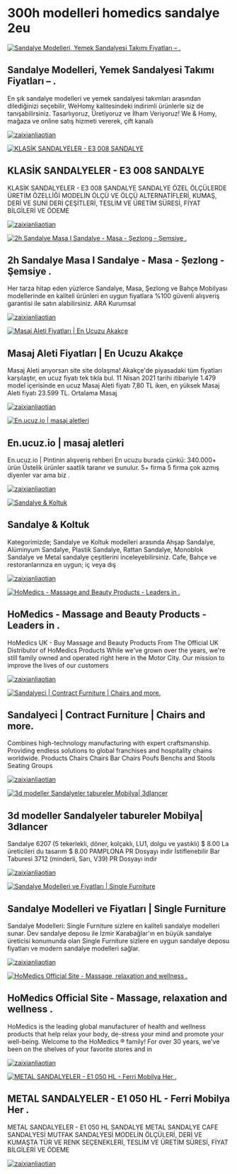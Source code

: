 # 300h modelleri homedics sandalye 2eu
<a href="https://mnn.zoosnet.net/LR/Chatpre.aspx?id=MNN94995150&p=https://topgrinding.com/" target="_blank">![Sandalye Modelleri, Yemek Sandalyesi Takımı Fiyatları – .](https://github.com/technlg/images/blob/main/18.jpg)</a>
## Sandalye Modelleri, Yemek Sandalyesi Takımı Fiyatları – .
En şık sandalye modelleri ve yemek sandalyesi takımları arasından dilediğinizi seçebilir, WeHomy kalitesindeki indirimli ürünlerle siz de tanışabilirsiniz. Tasarlıyoruz, Üretiyoruz ve İlham Veriyoruz! We & Homy, mağaza ve online satış hizmeti vererek, çift kanallı
<a href="https://mnn.zoosnet.net/LR/Chatpre.aspx?id=MNN94995150&p=https://topgrinding.com/" target="_blank"><img src="https://github.com/technlg/images/raw/main/chat11.jpg" alt="zaixianliaotian"/></a><a href="//whatsapp.shibangsoft.com/WhatsApp.php" ><img src="https://github.com/technlg/images/raw/main/chat11.png" alt=""></a>
<a href="https://mnn.zoosnet.net/LR/Chatpre.aspx?id=MNN94995150&p=https://topgrinding.com/" target="_blank">![KLASİK SANDALYELER - E3 008 SANDALYE](https://github.com/technlg/images/blob/main/62.jpg)</a>
## KLASİK SANDALYELER - E3 008 SANDALYE
KLASİK SANDALYELER - E3 008 SANDALYE SANDALYE  ÖZEL ÖLÇÜLERDE ÜRETİM ÖZELLİĞİ  MODELİN ÖLÇÜ VE ÖLÇÜ ALTERNATİFLERİ, KUMAŞ, DERİ VE SUNİ DERİ ÇEŞİTLERİ, TESLİM VE ÜRETİM SÜRESİ, FİYAT BİLGİLERİ VE ÖDEME 
<a href="https://mnn.zoosnet.net/LR/Chatpre.aspx?id=MNN94995150&p=https://topgrinding.com/" target="_blank"><img src="https://github.com/technlg/images/raw/main/chat11.jpg" alt="zaixianliaotian"/></a><a href="//whatsapp.shibangsoft.com/WhatsApp.php" ><img src="https://github.com/technlg/images/raw/main/chat11.png" alt=""></a>
<a href="https://mnn.zoosnet.net/LR/Chatpre.aspx?id=MNN94995150&p=https://topgrinding.com/" target="_blank">![2h Sandalye Masa I Sandalye - Masa - Şezlong - Şemsiye .](https://github.com/technlg/images/blob/main/35.jpg)</a>
## 2h Sandalye Masa I Sandalye - Masa - Şezlong - Şemsiye .
Her tarza hitap eden yüzlerce Sandalye, Masa, Şezlong ve Bahçe Mobilyası modellerinde en kaliteli ürünleri en uygun fiyatlara %100 güvenli alışveriş garantisi ile satın alabilirsiniz. ARA Kurumsal
<a href="https://mnn.zoosnet.net/LR/Chatpre.aspx?id=MNN94995150&p=https://topgrinding.com/" target="_blank"><img src="https://github.com/technlg/images/raw/main/chat11.jpg" alt="zaixianliaotian"/></a><a href="//whatsapp.shibangsoft.com/WhatsApp.php" ><img src="https://github.com/technlg/images/raw/main/chat11.png" alt=""></a>
<a href="https://mnn.zoosnet.net/LR/Chatpre.aspx?id=MNN94995150&p=https://topgrinding.com/" target="_blank">![Masaj Aleti Fiyatları | En Ucuzu Akakçe](https://github.com/technlg/images/blob/main/26.jpg)</a>
## Masaj Aleti Fiyatları | En Ucuzu Akakçe
Masaj Aleti arıyorsan site site dolaşma! Akakçe'de piyasadaki tüm fiyatları karşılaştır, en ucuz fiyatı tek tıkla bul. 11 Nisan 2021 tarihi itibariyle 1.479 model içerisinde en ucuz Masaj Aleti fiyatı 7,80 TL iken, en yüksek Masaj Aleti fiyatı 23.599 TL. Ortalama Masaj 
<a href="https://mnn.zoosnet.net/LR/Chatpre.aspx?id=MNN94995150&p=https://topgrinding.com/" target="_blank"><img src="https://github.com/technlg/images/raw/main/chat11.jpg" alt="zaixianliaotian"/></a><a href="//whatsapp.shibangsoft.com/WhatsApp.php" ><img src="https://github.com/technlg/images/raw/main/chat11.png" alt=""></a>
<a href="https://mnn.zoosnet.net/LR/Chatpre.aspx?id=MNN94995150&p=https://topgrinding.com/" target="_blank">![En.ucuz.io | masaj aletleri](https://github.com/technlg/images/blob/main/4.jpg)</a>
## En.ucuz.io | masaj aletleri
En.ucuz.io | Pintinin alışveriş rehberi En ucuzu burada çünkü: 340.000+ ürün Üstelik ürünler saatlik taranır ve sunulur. 5+ firma 5 firma çok azmış diyenler var ama biz .
<a href="https://mnn.zoosnet.net/LR/Chatpre.aspx?id=MNN94995150&p=https://topgrinding.com/" target="_blank"><img src="https://github.com/technlg/images/raw/main/chat11.jpg" alt="zaixianliaotian"/></a><a href="//whatsapp.shibangsoft.com/WhatsApp.php" ><img src="https://github.com/technlg/images/raw/main/chat11.png" alt=""></a>
<a href="https://mnn.zoosnet.net/LR/Chatpre.aspx?id=MNN94995150&p=https://topgrinding.com/" target="_blank">![Sandalye & Koltuk](https://github.com/technlg/images/blob/main/29.jpg)</a>
## Sandalye & Koltuk
Kategorimizde; Sandalye ve Koltuk modelleri arasında Ahşap Sandalye, Alüminyum Sandalye, Plastik Sandalye, Rattan Sandalye, Monoblok Sandalye ve Metal sandalye çeşitlerini inceleyebilirsiniz. Cafe, Bahçe ve restoranlarınıza en uygun; iç veya dış
<a href="https://mnn.zoosnet.net/LR/Chatpre.aspx?id=MNN94995150&p=https://topgrinding.com/" target="_blank"><img src="https://github.com/technlg/images/raw/main/chat11.jpg" alt="zaixianliaotian"/></a><a href="//whatsapp.shibangsoft.com/WhatsApp.php" ><img src="https://github.com/technlg/images/raw/main/chat11.png" alt=""></a>
<a href="https://mnn.zoosnet.net/LR/Chatpre.aspx?id=MNN94995150&p=https://topgrinding.com/" target="_blank">![HoMedics - Massage and Beauty Products - Leaders in .](https://github.com/technlg/images/blob/main/63.jpg)</a>
## HoMedics - Massage and Beauty Products - Leaders in .
HoMedics UK - Buy Massage and Beauty Products From The Official UK Distributor of HoMedics Products While we've grown over the years, we're still family owned and operated right here in the Motor City. Our mission to improve the lives of our customers
<a href="https://mnn.zoosnet.net/LR/Chatpre.aspx?id=MNN94995150&p=https://topgrinding.com/" target="_blank"><img src="https://github.com/technlg/images/raw/main/chat11.jpg" alt="zaixianliaotian"/></a><a href="//whatsapp.shibangsoft.com/WhatsApp.php" ><img src="https://github.com/technlg/images/raw/main/chat11.png" alt=""></a>
<a href="https://mnn.zoosnet.net/LR/Chatpre.aspx?id=MNN94995150&p=https://topgrinding.com/" target="_blank">![Sandalyeci | Contract Furniture | Chairs and more.](https://github.com/technlg/images/blob/main/1.jpg)</a>
## Sandalyeci | Contract Furniture | Chairs and more.
Combines high-technology manufacturing with expert craftsmanship. Providing endless solutions to global franchises and hospitality chains worldwide. Products Chairs Chairs Bar Chairs Poufs Benchs and Stools Seating Groups
<a href="https://mnn.zoosnet.net/LR/Chatpre.aspx?id=MNN94995150&p=https://topgrinding.com/" target="_blank"><img src="https://github.com/technlg/images/raw/main/chat11.jpg" alt="zaixianliaotian"/></a><a href="//whatsapp.shibangsoft.com/WhatsApp.php" ><img src="https://github.com/technlg/images/raw/main/chat11.png" alt=""></a>
<a href="https://mnn.zoosnet.net/LR/Chatpre.aspx?id=MNN94995150&p=https://topgrinding.com/" target="_blank">![3d modeller Sandalyeler tabureler Mobilya| 3dlancer](https://github.com/technlg/images/blob/main/51.jpg)</a>
## 3d modeller Sandalyeler tabureler Mobilya| 3dlancer
Sandalye 6207 (5 tekerlekli, döner, kolçaklı, LU1, dolgu ve yastıklı) $ 8.00 La üreticileri du tasarım $ 8.00 PAMPLONA PR Dosyayı indir İstiflenebilir Bar Taburesi 3712 (minderli, Sarı, V39) PR Dosyayı indir 
<a href="https://mnn.zoosnet.net/LR/Chatpre.aspx?id=MNN94995150&p=https://topgrinding.com/" target="_blank"><img src="https://github.com/technlg/images/raw/main/chat11.jpg" alt="zaixianliaotian"/></a><a href="//whatsapp.shibangsoft.com/WhatsApp.php" ><img src="https://github.com/technlg/images/raw/main/chat11.png" alt=""></a>
<a href="https://mnn.zoosnet.net/LR/Chatpre.aspx?id=MNN94995150&p=https://topgrinding.com/" target="_blank">![Sandalye Modelleri ve Fiyatları | Single Furniture](https://github.com/technlg/images/blob/main/22.jpg)</a>
## Sandalye Modelleri ve Fiyatları | Single Furniture
Sandalye Modelleri: Single Furniture sizlere en kaliteli sandalye modelleri sunar. Dev sandalye deposu ile İzmir Karabağlar'ın en büyük sandalye üreticisi konumunda olan Single Furniture sizlere en uygun sandalye deposu fiyatları ve modern sandalye modelleri sağlar.
<a href="https://mnn.zoosnet.net/LR/Chatpre.aspx?id=MNN94995150&p=https://topgrinding.com/" target="_blank"><img src="https://github.com/technlg/images/raw/main/chat11.jpg" alt="zaixianliaotian"/></a><a href="//whatsapp.shibangsoft.com/WhatsApp.php" ><img src="https://github.com/technlg/images/raw/main/chat11.png" alt=""></a>
<a href="https://mnn.zoosnet.net/LR/Chatpre.aspx?id=MNN94995150&p=https://topgrinding.com/" target="_blank">![HoMedics Official Site - Massage, relaxation and wellness .](https://github.com/technlg/images/blob/main/15.jpg)</a>
## HoMedics Official Site - Massage, relaxation and wellness .
HoMedics is the leading global manufacturer of health and wellness products that help relax your body, de-stress your mind and promote your well-being. Welcome to the HoMedics ® family! For over 30 years, we've been on the shelves of your favorite stores and in
<a href="https://mnn.zoosnet.net/LR/Chatpre.aspx?id=MNN94995150&p=https://topgrinding.com/" target="_blank"><img src="https://github.com/technlg/images/raw/main/chat11.jpg" alt="zaixianliaotian"/></a><a href="//whatsapp.shibangsoft.com/WhatsApp.php" ><img src="https://github.com/technlg/images/raw/main/chat11.png" alt=""></a>
<a href="https://mnn.zoosnet.net/LR/Chatpre.aspx?id=MNN94995150&p=https://topgrinding.com/" target="_blank">![METAL SANDALYELER - E1 050 HL - Ferri Mobilya Her .](https://github.com/technlg/images/blob/main/64.jpg)</a>
## METAL SANDALYELER - E1 050 HL - Ferri Mobilya Her .
METAL SANDALYELER - E1 050 HL SANDALYE METAL SANDALYE CAFE SANDALYESİ MUTFAK SANDALYESİ  MODELİN ÖLÇÜLERİ, DERİ VE KUMAŞTA TÜR VE RENK SEÇENEKLERİ, TESLİM VE ÜRETİM SÜRESİ, FİYAT BİLGİLERİ VE ÖDEME
<a href="https://mnn.zoosnet.net/LR/Chatpre.aspx?id=MNN94995150&p=https://topgrinding.com/" target="_blank"><img src="https://github.com/technlg/images/raw/main/chat11.jpg" alt="zaixianliaotian"/></a><a href="//whatsapp.shibangsoft.com/WhatsApp.php" ><img src="https://github.com/technlg/images/raw/main/chat11.png" alt=""></a>
